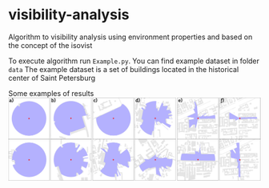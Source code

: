 # visibility-analysis
 Algorithm to visibility analysis using environment properties and based on the concept of the isovist

To execute algorithm run `Example.py`. You can find example dataset in folder `data` The example dataset is a set of buildings located in the historical center of Saint Petersburg

Some examples of results   ![](https://github.com/ANANAS92/visibility-analysis/blob/master/analasis/example.jpg)